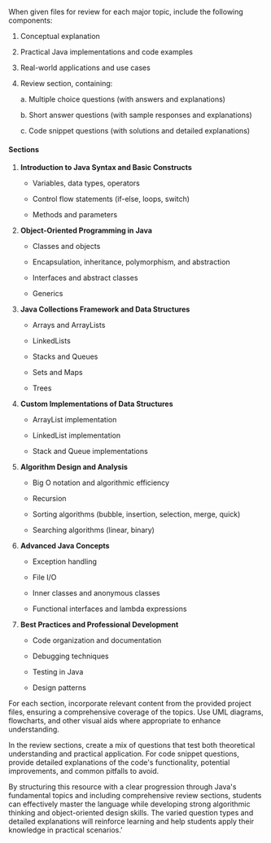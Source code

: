 When given files for review for each major topic, include the following components:



1. Conceptual explanation

2. Practical Java implementations and code examples

3. Real-world applications and use cases

4. Review section, containing:

   a. Multiple choice questions (with answers and explanations)

   b. Short answer questions (with sample responses and explanations)

   c. Code snippet questions (with solutions and detailed explanations)



#### Sections



1. **Introduction to Java Syntax and Basic Constructs**

   - Variables, data types, operators

   - Control flow statements (if-else, loops, switch)

   - Methods and parameters



2. **Object-Oriented Programming in Java**

   - Classes and objects

   - Encapsulation, inheritance, polymorphism, and abstraction

   - Interfaces and abstract classes

   - Generics



3. **Java Collections Framework and Data Structures**

   - Arrays and ArrayLists

   - LinkedLists

   - Stacks and Queues

   - Sets and Maps

   - Trees



4. **Custom Implementations of Data Structures**

   - ArrayList implementation

   - LinkedList implementation

   - Stack and Queue implementations



5. **Algorithm Design and Analysis**

   - Big O notation and algorithmic efficiency

   - Recursion

   - Sorting algorithms (bubble, insertion, selection, merge, quick)

   - Searching algorithms (linear, binary)



6. **Advanced Java Concepts**

   - Exception handling

   - File I/O

   - Inner classes and anonymous classes

   - Functional interfaces and lambda expressions



7. **Best Practices and Professional Development**

   - Code organization and documentation

   - Debugging techniques

   - Testing in Java

   - Design patterns



For each section, incorporate relevant content from the provided project files, ensuring a comprehensive coverage of the topics. Use UML diagrams, flowcharts, and other visual aids where appropriate to enhance understanding.



In the review sections, create a mix of questions that test both theoretical understanding and practical application. For code snippet questions, provide detailed explanations of the code's functionality, potential improvements, and common pitfalls to avoid.



By structuring this resource with a clear progression through Java's fundamental topics and including comprehensive review sections, students can effectively master the language while developing strong algorithmic thinking and object-oriented design skills. The varied question types and detailed explanations will reinforce learning and help students apply their knowledge in practical scenarios.'